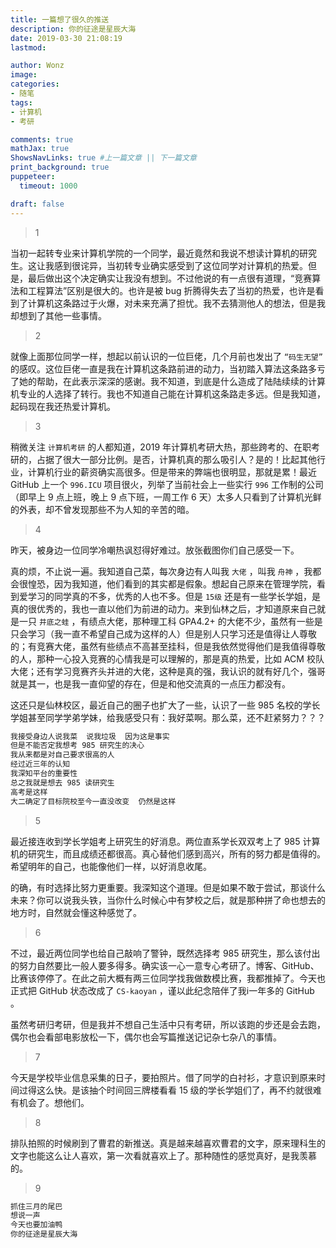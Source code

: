 ```yaml
---
title: 一篇想了很久的推送
description: 你的征途是星辰大海
date: 2019-03-30 21:08:19
lastmod:

author: Wonz
image: 
categories:
- 随笔
tags:
- 计算机
- 考研

comments: true
mathJax: true
ShowsNavLinks: true #上一篇文章 || 下一篇文章
print_background: true
puppeteer:
  timeout: 1000

draft: false
---
```

> 1

当初一起转专业来计算机学院的一个同学，最近竟然和我说不想读计算机的研究生。这让我感到很诧异，当初转专业确实感受到了这位同学对计算机的热爱。但是，最后做出这个决定确实让我没有想到。不过他说的有一点很有道理，“竞赛算法和工程算法”区别是很大的。也许是被 bug 折腾得失去了当初的热爱，也许是看到了计算机这条路过于火爆，对未来充满了担忧。我不去猜测他人的想法，但是我却想到了其他一些事情。

> 2

就像上面那位同学一样，想起以前认识的一位巨佬，几个月前也发出了 `“码生无望”` 的感叹。这位巨佬一直是我在计算机这条路前进的动力，当初踏入算法这条路多亏了她的帮助，在此表示深深的感谢。我不知道，到底是什么造成了陆陆续续的计算机专业的人选择了转行。我也不知道自己能在计算机这条路走多远。但是我知道，起码现在我还热爱计算机。

> 3

稍微关注 `计算机考研` 的人都知道，2019 年计算机考研大热，那些跨考的、在职考研的，占据了很大一部分比例。是否，计算机真的那么吸引人？是的！比起其他行业，计算机行业的薪资确实高很多。但是带来的弊端也很明显，那就是累！最近 GitHub 上一个 `996.ICU` 项目很火，列举了当前社会上一些实行 `996` 工作制的公司（即早上 9 点上班，晚上 9 点下班，一周工作 6 天）太多人只看到了计算机光鲜的外表，却不曾发现那些不为人知的辛苦的暗。

> 4

昨天，被身边一位同学冷嘲热讽怼得好难过。放张截图你们自己感受一下。

真的烦，不止说一遍。我知道自己菜，每次身边有人叫我 `大佬` ，叫我 `舟神` ，我都会很惶恐，因为我知道，他们看到的其实都是假象。想起自己原来在管理学院，看到爱学习的同学真的不多，优秀的人也不多。但是 `15级` 还是有一些学长学姐，是真的很优秀的，我也一直以他们为前进的动力。来到仙林之后，才知道原来自己就是一只 `井底之蛙` ，有绩点大佬，那种理工科 GPA4.2+ 的大佬不少，虽然有一些是只会学习（我一直不希望自己成为这样的人）但是别人只学习还是值得让人尊敬的；有竞赛大佬，虽然有些绩点不高甚至挂科，但是我依然觉得他们是我值得尊敬的人，那种一心投入竞赛的心情我是可以理解的，那是真的热爱，比如 ACM 校队大佬；还有学习竞赛齐头并进的大佬，这种是真的强，我认识的就有好几个，强哥就是其一，也是我一直仰望的存在，但是和他交流真的一点压力都没有。

这还只是仙林校区，最近自己的圈子也扩大了一些，认识了一些 985 名校的学长学姐甚至同学学弟学妹，给我感受只有：我好菜啊。那么菜，还不赶紧努力？？？

```txt
我接受身边人说我菜  说我垃圾  因为这是事实
但是不能否定我想考 985 研究生的决心
我从来都是对自己要求很高的人
经过近三年的认知
我深知平台的重要性
总之我就是想去 985 读研究生
高考是这样
大二确定了目标院校至今一直没改变  仍然是这样
```

> 5

最近接连收到学长学姐考上研究生的好消息。两位直系学长双双考上了 985 计算机的研究生，而且成绩还都很高。真心替他们感到高兴，所有的努力都是值得的。希望明年的自己，也能像他们一样，以好消息收尾。

的确，有时选择比努力更重要。我深知这个道理。但是如果不敢于尝试，那谈什么未来？你可以说我头铁，当你什么时候心中有梦校之后，就是那种拼了命也想去的地方时，自然就会懂这种感觉了。

> 6

不过，最近两位同学也给自己敲响了警钟，既然选择考 985 研究生，那么该付出的努力自然要比一般人要多得多。确实该一心一意专心考研了。博客、GitHub、比赛该停停了。在此之前大概有两三位同学找我做数模比赛，我都推掉了。今天也正式把 GitHub 状态改成了 `CS-kaoyan` ，谨以此纪念陪伴了我i一年多的 GitHub 。

虽然考研归考研，但是我并不想自己生活中只有考研，所以该跑的步还是会去跑，偶尔也会看部电影放松一下，偶尔也会写篇推送记记杂七杂八的事情。

> 7

今天是学校毕业信息采集的日子，要拍照片。借了同学的白衬衫，才意识到原来时间过得这么快。是该抽个时间回三牌楼看看 15 级的学长学姐们了，再不约就很难有机会了。想他们。

> 8

排队拍照的时候刷到了曹君的新推送。真是越来越喜欢曹君的文字，原来理科生的文字也能这么让人喜欢，第一次看就喜欢上了。那种随性的感觉真好，是我羡慕的。

> 9

```txt
抓住三月的尾巴
想说一声
今天也要加油鸭
你的征途是星辰大海
```
